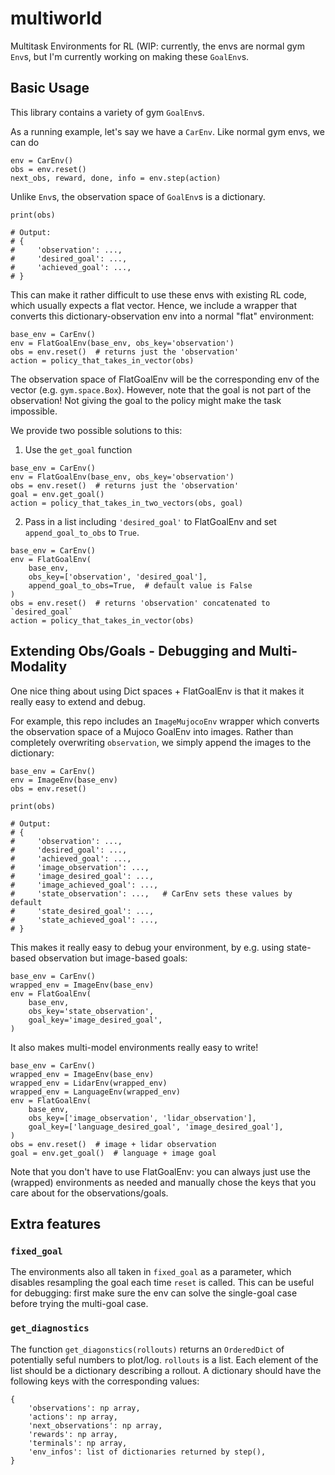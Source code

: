 # multiworld
Multitask Environments for RL
(WIP: currently, the envs are normal gym `Env`s, but I'm currently working on
making these `GoalEnv`s.

## Basic Usage
This library contains a variety of gym `GoalEnv`s.

As a running example, let's say we have a `CarEnv`.
Like normal gym envs, we can do
```
env = CarEnv()
obs = env.reset()
next_obs, reward, done, info = env.step(action)
```

Unlike `Env`s, the observation space of `GoalEnv`s is a dictionary.
```
print(obs)

# Output:
# {
#     'observation': ...,
#     'desired_goal': ...,
#     'achieved_goal': ...,
# }
```
This can make it rather difficult to use these envs with existing RL code, which
usually expects a flat vector.
Hence, we include a wrapper that converts this dictionary-observation env into a
normal "flat" environment:

```
base_env = CarEnv()
env = FlatGoalEnv(base_env, obs_key='observation')
obs = env.reset()  # returns just the 'observation'
action = policy_that_takes_in_vector(obs)
```

The observation space of FlatGoalEnv will be the corresponding env of the vector
(e.g. `gym.space.Box`).
However, note that the goal is not part of the observation!
Not giving the goal to the policy might make the task impossible.

We provide two possible solutions to this:

1. Use the `get_goal` function
```
base_env = CarEnv()
env = FlatGoalEnv(base_env, obs_key='observation')
obs = env.reset()  # returns just the 'observation'
goal = env.get_goal()
action = policy_that_takes_in_two_vectors(obs, goal)
```

2. Pass in a list including `'desired_goal'` to FlatGoalEnv and set
`append_goal_to_obs` to `True`.
```
base_env = CarEnv()
env = FlatGoalEnv(
    base_env,
    obs_key=['observation', 'desired_goal'],
    append_goal_to_obs=True,  # default value is False
)
obs = env.reset()  # returns 'observation' concatenated to `desired_goal`
action = policy_that_takes_in_vector(obs)
```

## Extending Obs/Goals - Debugging and Multi-Modality
One nice thing about using Dict spaces + FlatGoalEnv is that it makes it really
easy to extend and debug.

For example, this repo includes an `ImageMujocoEnv` wrapper which converts
the observation space of a Mujoco GoalEnv into images.
Rather than completely overwriting `observation`, we simply append the
images to the dictionary:

```
base_env = CarEnv()
env = ImageEnv(base_env)
obs = env.reset()

print(obs)

# Output:
# {
#     'observation': ...,
#     'desired_goal': ...,
#     'achieved_goal': ...,
#     'image_observation': ...,
#     'image_desired_goal': ...,
#     'image_achieved_goal': ...,
#     'state_observation': ...,   # CarEnv sets these values by default
#     'state_desired_goal': ...,
#     'state_achieved_goal': ...,
# }
```

This makes it really easy to debug your environment, by e.g. using state-based
observation but image-based goals:
```
base_env = CarEnv()
wrapped_env = ImageEnv(base_env)
env = FlatGoalEnv(
    base_env,
    obs_key='state_observation',
    goal_key='image_desired_goal',
)
```

It also makes multi-model environments really easy to write!
```
base_env = CarEnv()
wrapped_env = ImageEnv(base_env)
wrapped_env = LidarEnv(wrapped_env)
wrapped_env = LanguageEnv(wrapped_env)
env = FlatGoalEnv(
    base_env,
    obs_key=['image_observation', 'lidar_observation'],
    goal_key=['language_desired_goal', 'image_desired_goal'],
)
obs = env.reset()  # image + lidar observation
goal = env.get_goal()  # language + image goal
```

Note that you don't have to use FlatGoalEnv: you can always just use the
(wrapped) environments as needed and manually chose the keys that you care about
 for the observations/goals.


## Extra features
### `fixed_goal`
The environments also all taken in `fixed_goal` as a parameter, which disables
resampling the goal each time `reset` is called. This can be useful for
debugging: first make sure the env can solve the single-goal case before trying
the multi-goal case.

### `get_diagnostics`
The function `get_diagonstics(rollouts)` returns an `OrderedDict` of potentially
seful numbers to plot/log.
`rollouts` is a list. Each element of the list should be a dictionary describing
a rollout. A dictionary should have the following keys with the corresponding
values:
```
{
    'observations': np array,
    'actions': np array,
    'next_observations': np array,
    'rewards': np array,
    'terminals': np array,
    'env_infos': list of dictionaries returned by step(),
}
```
